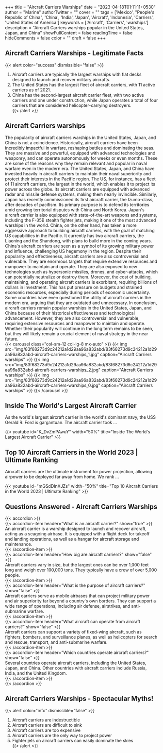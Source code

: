 +++
title = "Aircraft Carriers Warships"
date = "2023-04-18T01:11:11+0530"
author = "Marine"
authorTwitter = ""
cover = ""
tags = ['Mexico', "People's Republic of China", 'China', 'India', 'Japan', 'Aircraft', 'Indonesia', 'Carriers', 'United States of America']
keywords = ['Aircraft', 'Carriers', 'warships']
description = "Aircraft Carriers warships popular in the United States, Japan, and China"
showFullContent = false
readingTime = false
hideComments = false
color = ""
draft = false
+++
## Aircraft Carriers Warships - Legitimate Facts 
{{< alert color="success" dismissible="false" >}}  
1. Aircraft carriers are typically the largest warships with flat decks designed to launch and recover military aircrafts.  
1. The United States has the largest fleet of aircraft carriers, with 11 active carriers as of 2021.  
1. China has the second-largest aircraft carrier fleet, with two active carriers and one under construction, while Japan operates a total of four carriers that are considered helicopter-carrying destroyers.  
{{< /alert >}}  
## Aircraft Carriers warships  

The popularity of aircraft carriers warships in the United States, Japan, and China is not a coincidence. Historically, aircraft carriers have been incredibly impactful in warfare, reshaping battles and dominating the seas. They are massive and powerful, equipped with advanced technologies and weaponry, and can operate autonomously for weeks or even months. These are some of the reasons why they remain relevant and popular in naval warfare even in the modern era.  The United States, Japan, and China have invested heavily in aircraft carriers to maintain their naval superiority and protect their interests in the Pacific region. The US, for instance, has a fleet of 11 aircraft carriers, the largest in the world, which enables it to project its power across the globe. Its aircraft carriers are equipped with advanced radar and missile defense systems, making them nearly invincible.  Similarly, Japan has recently commissioned its first aircraft carrier, the Izumo-class, after decades of pacifism. Its primary purpose is to defend its territories amid growing territorial disputes with China and North Korea. Japan's aircraft carrier is also equipped with state-of-the-art weapons and systems, including the F-35B stealth fighter jets, making it one of the most advanced warships in the world.  China, on the other hand, has taken a more aggressive approach to building aircraft carriers, with the goal of matching US capabilities in the Pacific. It currently has two aircraft carriers, the Liaoning and the Shandong, with plans to build more in the coming years. China's aircraft carriers are seen as a symbol of its growing military power and influence, challenging US hegemony in the region.  Despite their popularity and effectiveness, aircraft carriers are also controversial and vulnerable. They are enormous targets that require extensive resources and manpower to maintain and operate. They are also exposed to new technologies such as hypersonic missiles, drones, and cyber-attacks, which can potentially neutralize or destroy them.  Moreover, the cost of building, maintaining, and operating aircraft carriers is exorbitant, requiring billions of dollars in investment. This has put pressure on budgets and strained economic resources, especially during periods of economic uncertainty. Some countries have even questioned the utility of aircraft carriers in the modern era, arguing that they are outdated and unnecessary.  In conclusion, aircraft carriers remain popular warships in the United States, Japan, and China because of their historical effectiveness and technological advancement. However, they are also controversial and vulnerable, requiring extensive resources and manpower to maintain and operate. Whether their popularity will continue in the long term remains to be seen, but they will likely remain a crucial element of naval strategy in the near future.  
{{< carousel class="col-sm-12                        col-lg-8 mx-auto" >}} 
{{< img src="img/83f68273d9c24212a1d29aa96a832abd/83f68273d9c24212a1d29aa96a832abd-aircraft-carriers-warships_1.jpg"                             caption="Aircraft Carriers warships"                                 >}} 
{{< img src="img/83f68273d9c24212a1d29aa96a832abd/83f68273d9c24212a1d29aa96a832abd-aircraft-carriers-warships_2.jpg"                             caption="Aircraft Carriers warships"                                 >}} 
{{< img src="img/83f68273d9c24212a1d29aa96a832abd/83f68273d9c24212a1d29aa96a832abd-aircraft-carriers-warships_0.jpg"                             caption="Aircraft Carriers warships"                                 >}} 
{{< /carousel >}}  
## Inside The World&#39;s Largest Aircraft Carrier  

As the world's largest aircraft carrier in the world's dominant navy, the USS Gerald R. Ford is gargantuan. The aircraft carrier took ...  

{{< youtube id="K_DvZmPAwuY" width="50%" title="Inside The World&#39;s Largest Aircraft Carrier" >}}
## Top 10 Aircraft Carriers in the World 2023 | Ultimate Ranking  

Aircraft carriers are the ultimate instrument for power projection, allowing airpower to be deployed far away from home. We rank ...  

{{< youtube id="mGSdDInXJZs" width="50%" title="Top 10 Aircraft Carriers in the World 2023 | Ultimate Ranking" >}}
## Questions Answered - Aircraft Carriers Warships  
{{< accordion >}}  
  {{< accordion-item header="What is an aircraft carrier?" show="true" >}}  
    An aircraft carrier is a warship designed to launch and recover aircraft, acting as a seagoing airbase. It is equipped with a flight deck for takeoff and landing operations, as well as a hangar for aircraft storage and maintenance.  
  {{< /accordion-item >}}  
  {{< accordion-item header="How big are aircraft carriers?" show="false" >}}  
    Aircraft carriers vary in size, but the largest ones can be over 1,000 feet long and weigh over 100,000 tons. They typically have a crew of over 5,000 people.  
  {{< /accordion-item >}}  
  {{< accordion-item header="What is the purpose of aircraft carriers?" show="false" >}}  
    Aircraft carriers serve as mobile airbases that can project military power and air superiority far beyond a country's own borders. They can support a wide range of operations, including air defense, airstrikes, and anti-submarine warfare.  
  {{< /accordion-item >}}  
  {{< accordion-item header="What aircraft can operate from aircraft carriers?" show="false" >}}  
    Aircraft carriers can support a variety of fixed-wing aircraft, such as fighters, bombers, and surveillance planes, as well as helicopters for search and rescue, transport, and anti-submarine warfare.  
  {{< /accordion-item >}}  
  {{< accordion-item header="Which countries operate aircraft carriers?" show="false" >}}  
    Several countries operate aircraft carriers, including the United States, Japan, and China. Other countries with aircraft carriers include Russia, India, and the United Kingdom.  
  {{< /accordion-item >}}  
{{< /accordion >}}  
## Aircraft Carriers Warships - Spectacular Myths!  
{{< alert color="info" dismissible="false" >}}  
1. Aircraft carriers are indestructible  
1. Aircraft carriers are difficult to sink  
1. Aircraft carriers are too expensive  
1. Aircraft carriers are the only way to project power  
1. Fighter jets on aircraft carriers can easily dominate the skies  
{{< /alert >}}  
